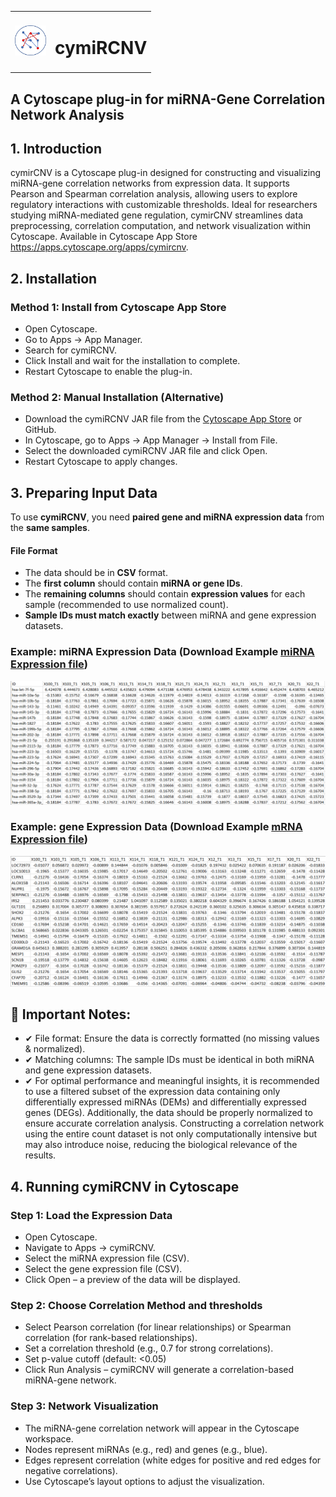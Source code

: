 <table>
  <tr>
    <td><img src="images/logo_cymirCNV.png" alt="cymirCNV Logo" width="50"></td>
    <td><h1>cymiRCNV</h1></td>
  </tr>
</table>

## A Cytoscape plug-in for miRNA-Gene Correlation Network Analysis

## 1. Introduction
cymirCNV is a Cytoscape plug-in designed for constructing and visualizing miRNA-gene correlation networks from expression data. It supports Pearson and Spearman correlation analysis, allowing users to explore regulatory interactions with customizable thresholds. Ideal for researchers studying miRNA-mediated gene regulation, cymirCNV streamlines data preprocessing, correlation computation, and network visualization within Cytoscape. Available in Cytoscape App Store https://apps.cytoscape.org/apps/cymircnv. 

## 2. Installation
### Method 1: Install from Cytoscape App Store
- Open Cytoscape.
- Go to Apps → App Manager.
- Search for cymiRCNV.
- Click Install and wait for the installation to complete.
- Restart Cytoscape to enable the plug-in.
### Method 2: Manual Installation (Alternative)
- Download the cymiRCNV JAR file from the [Cytoscape App Store](https://apps.cytoscape.org/apps/cymircnv) or GitHub.
- In Cytoscape, go to Apps → App Manager → Install from File.
- Select the downloaded cymiRCNV JAR file and click Open.
- Restart Cytoscape to apply changes.

## 3. Preparing Input Data  

To use **cymiRCNV**, you need **paired gene and miRNA expression data** from the **same samples**.  

#### File Format  
- The data should be in **CSV** format.  
- The **first column** should contain **miRNA or gene IDs**.  
- The **remaining columns** should contain **expression values** for each sample (recommended to use normalized count).  
- **Sample IDs must match exactly** between miRNA and gene expression datasets.  

### Example: miRNA Expression Data (Download Example [ miRNA Expression file](example_data/miRNA.csv))

![miRNA](images/dem.png)

### Example: gene Expression Data (Download Example [ mRNA Expression file](example_data/mRNA.csv))
![mRNA](images/deg.png)

## 🚨 Important Notes:
- ✔ File format: Ensure the data is correctly formatted (no missing values & normalized).
- ✔ Matching columns: The sample IDs must be identical in both miRNA and gene expression datasets.
- ✔ For optimal performance and meaningful insights, it is recommended to use a filtered subset of the expression data containing only differentially expressed miRNAs (DEMs) and differentially expressed genes (DEGs). Additionally, the data should be properly normalized to ensure accurate correlation analysis. Constructing a correlation network using the entire count dataset is not only computationally intensive but may also introduce noise, reducing the biological relevance of the results.

## 4. Running cymiRCNV in Cytoscape
### Step 1: Load the Expression Data
- Open Cytoscape.
- Navigate to Apps → cymiRCNV.
- Select the miRNA expression file (CSV).
- Select the gene expression file (CSV).
- Click Open – a preview of the data will be displayed.
### Step 2: Choose Correlation Method and thresholds
- Select Pearson correlation (for linear relationships) or Spearman correlation (for rank-based relationships).
- Set a correlation threshold (e.g., 0.7 for strong correlations).
- Set p-value cutoff (default: <0.05)
- Click Run Analysis – cymiRCNV will generate a correlation-based miRNA-gene network.
### Step 3: Network Visualization
- The miRNA-gene correlation network will appear in the Cytoscape workspace.
- Nodes represent miRNAs (e.g., red) and genes (e.g., blue).
- Edges represent correlation (white edges for positive and red edges for negative correlations).
- Use Cytoscape’s layout options to adjust the visualization.
